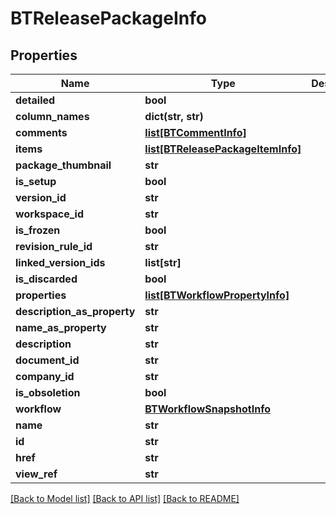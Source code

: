 # BTReleasePackageInfo

## Properties
Name | Type | Description | Notes
------------ | ------------- | ------------- | -------------
**detailed** | **bool** |  | [optional] 
**column_names** | **dict(str, str)** |  | [optional] 
**comments** | [**list[BTCommentInfo]**](BTCommentInfo.md) |  | [optional] 
**items** | [**list[BTReleasePackageItemInfo]**](BTReleasePackageItemInfo.md) |  | [optional] 
**package_thumbnail** | **str** |  | [optional] 
**is_setup** | **bool** |  | [optional] 
**version_id** | **str** |  | [optional] 
**workspace_id** | **str** |  | [optional] 
**is_frozen** | **bool** |  | [optional] 
**revision_rule_id** | **str** |  | [optional] 
**linked_version_ids** | **list[str]** |  | [optional] 
**is_discarded** | **bool** |  | [optional] 
**properties** | [**list[BTWorkflowPropertyInfo]**](BTWorkflowPropertyInfo.md) |  | [optional] 
**description_as_property** | **str** |  | [optional] 
**name_as_property** | **str** |  | [optional] 
**description** | **str** |  | [optional] 
**document_id** | **str** |  | [optional] 
**company_id** | **str** |  | [optional] 
**is_obsoletion** | **bool** |  | [optional] 
**workflow** | [**BTWorkflowSnapshotInfo**](BTWorkflowSnapshotInfo.md) |  | [optional] 
**name** | **str** |  | [optional] 
**id** | **str** |  | [optional] 
**href** | **str** |  | [optional] 
**view_ref** | **str** |  | [optional] 

[[Back to Model list]](../README.md#documentation-for-models) [[Back to API list]](../README.md#documentation-for-api-endpoints) [[Back to README]](../README.md)


